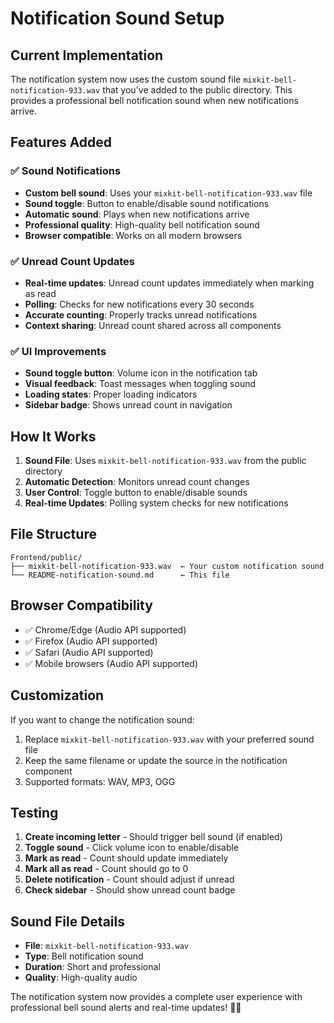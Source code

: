 # Notification Sound Setup

## Current Implementation
The notification system now uses the custom sound file `mixkit-bell-notification-933.wav` that you've added to the public directory. This provides a professional bell notification sound when new notifications arrive.

## Features Added

### ✅ Sound Notifications
- **Custom bell sound**: Uses your `mixkit-bell-notification-933.wav` file
- **Sound toggle**: Button to enable/disable sound notifications
- **Automatic sound**: Plays when new notifications arrive
- **Professional quality**: High-quality bell notification sound
- **Browser compatible**: Works on all modern browsers

### ✅ Unread Count Updates
- **Real-time updates**: Unread count updates immediately when marking as read
- **Polling**: Checks for new notifications every 30 seconds
- **Accurate counting**: Properly tracks unread notifications
- **Context sharing**: Unread count shared across all components

### ✅ UI Improvements
- **Sound toggle button**: Volume icon in the notification tab
- **Visual feedback**: Toast messages when toggling sound
- **Loading states**: Proper loading indicators
- **Sidebar badge**: Shows unread count in navigation

## How It Works

1. **Sound File**: Uses `mixkit-bell-notification-933.wav` from the public directory
2. **Automatic Detection**: Monitors unread count changes
3. **User Control**: Toggle button to enable/disable sounds
4. **Real-time Updates**: Polling system checks for new notifications

## File Structure
```
Frontend/public/
├── mixkit-bell-notification-933.wav  ← Your custom notification sound
└── README-notification-sound.md      ← This file
```

## Browser Compatibility
- ✅ Chrome/Edge (Audio API supported)
- ✅ Firefox (Audio API supported)
- ✅ Safari (Audio API supported)
- ✅ Mobile browsers (Audio API supported)

## Customization
If you want to change the notification sound:

1. Replace `mixkit-bell-notification-933.wav` with your preferred sound file
2. Keep the same filename or update the source in the notification component
3. Supported formats: WAV, MP3, OGG

## Testing
1. **Create incoming letter** - Should trigger bell sound (if enabled)
2. **Toggle sound** - Click volume icon to enable/disable
3. **Mark as read** - Count should update immediately
4. **Mark all as read** - Count should go to 0
5. **Delete notification** - Count should adjust if unread
6. **Check sidebar** - Should show unread count badge

## Sound File Details
- **File**: `mixkit-bell-notification-933.wav`
- **Type**: Bell notification sound
- **Duration**: Short and professional
- **Quality**: High-quality audio

The notification system now provides a complete user experience with professional bell sound alerts and real-time updates! 🎉🔔 